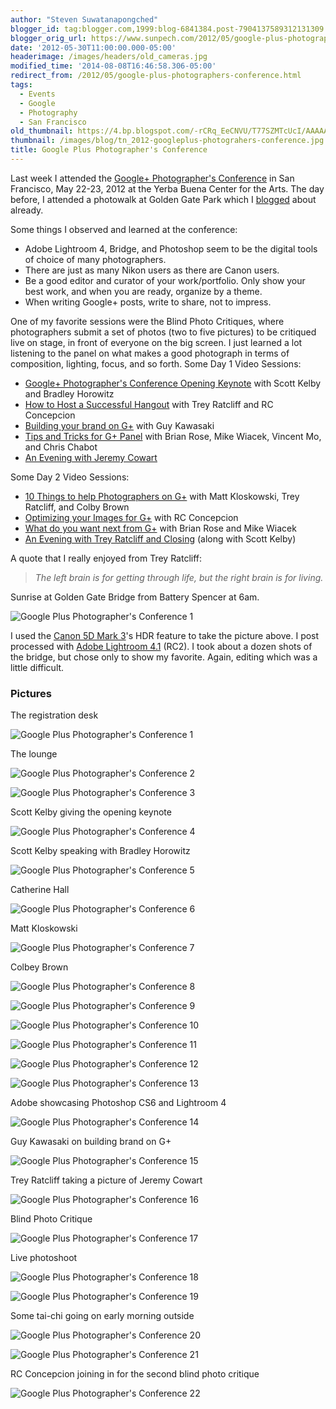```yaml
---
author: "Steven Suwatanapongched"
blogger_id: tag:blogger.com,1999:blog-6841384.post-7904137589312131309
blogger_orig_url: https://www.sunpech.com/2012/05/google-plus-photographers-conference.html
date: '2012-05-30T11:00:00.000-05:00'
headerimage: /images/headers/old_cameras.jpg
modified_time: '2014-08-08T16:46:58.306-05:00'
redirect_from: /2012/05/google-plus-photographers-conference.html
tags:
  - Events
  - Google
  - Photography
  - San Francisco
old_thumbnail: https://4.bp.blogspot.com/-rCRq_EeCNVU/T77SZMTcUcI/AAAAAAABL8c/U-Fd4sTGRe8/s800/2012-05-22-at-05-16-11.jpg
thumbnail: /images/blog/tn_2012-googleplus-photograhers-conference.jpg
title: Google Plus Photographer's Conference
---
```


Last week I attended the [Google+ Photographer's Conference](https://gpluspc.com/) in San Francisco, May 22-23, 2012 at the Yerba Buena Center for the Arts. The day before, I attended a photowalk at Golden Gate Park which I [blogged](/2012/05/google-plus-photographers-photowalk-at-golden-gate-park) about already.

Some things I observed and learned at the conference:

* Adobe Lightroom 4, Bridge, and Photoshop seem to be the digital tools of choice of many photographers.
* There are just as many Nikon users as there are Canon users.
* Be a good editor and curator of your work/portfolio. Only show your best work, and when you are ready, organize by a theme.
* When writing Google+ posts, write to share, not to impress.

One of my favorite sessions were the Blind Photo Critiques, where photographers submit a set of photos (two to five pictures) to be critiqued live on stage, in front of everyone on the big screen. I just learned a lot listening to the panel on what makes a good photograph in terms of composition, lighting, focus, and so forth.
Some Day 1 Video Sessions:

* [Google+ Photographer's Conference Opening Keynote](https://www.youtube.com/watch?v=QhGIHpquOPk&amp;list=PLD394180658FB90E7&amp;index=1&amp;feature=plpp_video) with Scott Kelby and Bradley Horowitz
* [How to Host a Successful Hangout](https://www.youtube.com/watch?v=F-SqpXl3MHM&amp;list=PLD394180658FB90E7&amp;index=8&amp;feature=plpp_video) with Trey Ratcliff and RC Concepcion
* [Building your brand on G+](https://www.youtube.com/watch?v=JCQ8DkD8HBI&amp;list=PLD394180658FB90E7&amp;index=7&amp;feature=plpp_video) with Guy Kawasaki
* [Tips and Tricks for G+ Panel](https://www.youtube.com/watch?v=ztL1pHQggXs&amp;list=PLD394180658FB90E7&amp;index=6&amp;feature=plpp_video) with Brian Rose, Mike Wiacek, Vincent Mo, and Chris Chabot
* [An Evening with Jeremy Cowart](https://www.youtube.com/watch?v=xmLgqjzju90&amp;feature=relmfu)

Some Day 2 Video Sessions:

* [10 Things to help Photographers on G+](https://www.youtube.com/watch?v=uC-NIUFg6ag&amp;list=PLD394180658FB90E7&amp;index=4&amp;feature=plpp_video) with Matt Kloskowski, Trey Ratcliff, and Colby Brown
* [Optimizing your Images for G+](https://www.youtube.com/watch?v=cFpY88lbnA0&amp;list=PLD394180658FB90E7&amp;index=3&amp;feature=plpp_video) with RC Concepcion
* [What do you want next from G+](https://www.youtube.com/watch?v=EcR2tr3kMMo&amp;feature=relmfu) with Brian Rose and Mike Wiacek
* [An Evening with Trey Ratcliff and Closing](https://www.youtube.com/watch?feature=player_embedded&amp;v=o9WhWtHB7jo#!) (along with Scott Kelby)

A quote that I really enjoyed from Trey Ratcliff:

> *The left brain is for getting through life, but the right brain is for living.*

Sunrise at Golden Gate Bridge from Battery Spencer at 6am.

![Google Plus Photographer's Conference 1](/images/blog/2012-05-22-at-05-16-11.jpg)

I used the [Canon 5D Mark 3](https://www.amazon.com/gp/product/B007FGYZFI/ref=as_li_ss_tl?ie=UTF8&amp;tag=sunpech-20&amp;linkCode=as2&amp;camp=1789&amp;creative=390957&amp;creativeASIN=B007FGYZFI)'s HDR feature to take the picture above. I post processed with [Adobe Lightroom 4.1](https://www.adobe.com/products/photoshop-lightroom.html) (RC2). I took about a dozen shots of the bridge, but chose only to show my favorite. Again, editing which was a little difficult.

### Pictures

The registration desk

![Google Plus Photographer's Conference 1](/images/blog/2012-05-22-at-08-37-13.jpg)

The lounge

![Google Plus Photographer's Conference 2](/images/blog/2012-05-22-at-08-44-05.jpg)

![Google Plus Photographer's Conference 3](/images/blog/2012-05-22-at-09-04-34.jpg)

Scott Kelby giving the opening keynote

![Google Plus Photographer's Conference 4](/images/blog/2012-05-22-at-09-04-55.jpg)

Scott Kelby speaking with Bradley Horowitz

![Google Plus Photographer's Conference 5](/images/blog/2012-05-22-at-09-57-41.jpg)

Catherine Hall

![Google Plus Photographer's Conference 6](/images/blog/2012-05-22-at-10-23-32.jpg)

Matt Kloskowski

![Google Plus Photographer's Conference 7](/images/blog/2012-05-22-at-10-24-16.jpg)

Colbey Brown

![Google Plus Photographer's Conference 8](/images/blog/2012-05-22-at-10-24-17.jpg)

![Google Plus Photographer's Conference 9](/images/blog/2012-05-22-at-10-29-55.jpg)

![Google Plus Photographer's Conference 10](/images/blog/2012-05-22-at-10-38-32.jpg)

![Google Plus Photographer's Conference 11](/images/blog/2012-05-22-at-10-41-23.jpg)

![Google Plus Photographer's Conference 12](/images/blog/2012-05-22-at-10-41-35.jpg)

![Google Plus Photographer's Conference 13](/images/blog/2012-05-22-at-10-42-51.jpg)

Adobe showcasing Photoshop CS6 and Lightroom 4

![Google Plus Photographer's Conference 14](/images/blog/2012-05-22-at-12-22-16.jpg)

Guy Kawasaki on building brand on G+

![Google Plus Photographer's Conference 15](/images/blog/2012-05-22-at-13-50-15.jpg)

Trey Ratcliff taking a picture of Jeremy Cowart

![Google Plus Photographer's Conference 16](/images/blog/2012-05-22-at-16-22-07.jpg)

Blind Photo Critique

![Google Plus Photographer's Conference 17](/images/blog/2012-05-22-at-16-33-04.jpg)

Live photoshoot

![Google Plus Photographer's Conference 18](/images/blog/2012-05-22-at-18-10-56.jpg)

![Google Plus Photographer's Conference 19](/images/blog/2012-05-22-at-18-25-30.jpg)

Some tai-chi going on early morning outside

![Google Plus Photographer's Conference 20](/images/blog/2012-05-23-at-08-44-12.jpg)

![Google Plus Photographer's Conference 21](/images/blog/2012-05-23-at-08-59-59.jpg)

RC Concepcion joining in for the second blind photo critique

![Google Plus Photographer's Conference 22](/images/blog/2012-05-23-at-10-24-00.jpg)